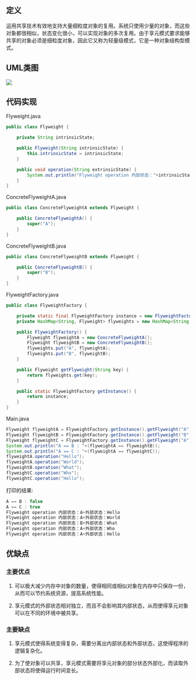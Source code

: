 ## 定义

运用共享技术有效地支持大量细粒度对象的复用。系统只使用少量的对象，而这些对象都很相似，状态变化很小，可以实现对象的多次复用。由于享元模式要求能够共享的对象必须是细粒度对象，因此它又称为轻量级模式，它是一种对象结构型模式。

## UML类图

![](https://github.com/GeorgePengZhang/DesignPattern-Java/blob/master/img/Flyweight/QQ%E6%88%AA%E5%9B%BE20190506141838.png)

## 代码实现

Flyweight.java
``` java
public class Flyweight {

    private String intrinsicState;

    public Flyweight(String intrinsicState) {
        this.intrinsicState = intrinsicState;
    }

    public void operation(String extrinsicState) {
        System.out.println("Flyweight operation 内部状态："+intrinsicState+"+外部状态："+extrinsicState);
    }
}
```

ConcreteFlyweightA.java
``` java
public class ConcreteFlyweightA extends Flyweight {

    public ConcreteFlyweightA() {
        super("A");
    }
}
```

ConcreteFlyweightB.java
``` java
public class ConcreteFlyweightB extends Flyweight {

    public ConcreteFlyweightB() {
        super("B");
    }
}
```

FlyweightFactory.java
``` java
public class FlyweightFactory {

    private static final FlyweightFactory instance = new FlyweightFactory();
    private HashMap<String, Flyweight> flyweights = new HashMap<String, Flyweight> ();

    public FlyweightFactory() {
        Flyweight flyweightA = new ConcreteFlyweightA();
        Flyweight flyweightB = new ConcreteFlyweightB();
        flyweights.put("A", flyweightA);
        flyweights.put("B", flyweightB);
    }

    public Flyweight getFlyweight(String key) {
        return flyweights.get(key);
    }

    public static FlyweightFactory getInstance() {
        return instance;
    }
}
```

Main.java
``` java
Flyweight flyweightA = FlyweightFactory.getInstance().getFlyweight("A");
Flyweight flyweightB = FlyweightFactory.getInstance().getFlyweight("B");
Flyweight flyweightC = FlyweightFactory.getInstance().getFlyweight("A");
System.out.println("A == B : "+(flyweightA == flyweightB));
System.out.println("A == C : "+(flyweightA == flyweightC));
flyweightA.operation("Hello");
flyweightA.operation("World");
flyweightB.operation("What");
flyweightC.operation("Who");
flyweightC.operation("Hello");
```

打印的结果:
``` java
A == B : false
A == C : true
Flyweight operation 内部状态：A+外部状态：Hello
Flyweight operation 内部状态：A+外部状态：World
Flyweight operation 内部状态：B+外部状态：What
Flyweight operation 内部状态：A+外部状态：Who
Flyweight operation 内部状态：A+外部状态：Hello
```

## 优缺点

### 主要优点

1. 可以极大减少内存中对象的数量，使得相同或相似对象在内存中只保存一份，从而可以节约系统资源，提高系统性能。

2. 享元模式的外部状态相对独立，而且不会影响其内部状态，从而使得享元对象可以在不同的环境中被共享。

### 主要缺点

1. 享元模式使得系统变得复杂，需要分离出内部状态和外部状态，这使得程序的逻辑复杂化。

2. 为了使对象可以共享，享元模式需要将享元对象的部分状态外部化，而读取外部状态将使得运行时间变长。